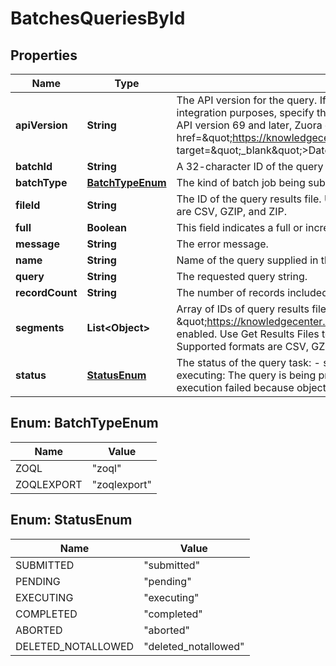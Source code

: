 

# BatchesQueriesById


## Properties

| Name | Type | Description | Notes |
|------------ | ------------- | ------------- | -------------|
|**apiVersion** | **String** | The API version for the query. If an API version is not specified, the latest version is used by default. Using the latest WSDL version is most useful for reporting use cases. For integration purposes, specify the WSDL version to ensure consistent query behavior, that is, what is supported and included in the response returned by the API.  **Note**: As of API version 69 and later, Zuora changed the format of certain fields. See &lt;a href&#x3D;\&quot;https://knowledgecenter.zuora.com/Zuora_Central_Platform/API/G_SOAP_API/AB_Getting_started_with_the__SOAP_API/C_Date_Field_Changes_in_the_SOAP_API\&quot; target&#x3D;\&quot;_blank\&quot;&gt;Date Field Changes in the SOAP API&lt;/a&gt; for more information and a list of affected fields.  |  [optional] |
|**batchId** | **String** | A 32-character ID of the query batch.  |  [optional] |
|**batchType** | [**BatchTypeEnum**](#BatchTypeEnum) | The kind of batch job being submitted.  |  [optional] |
|**fileId** | **String** | The ID of the query results file.  Use Get Results Files to download the query results file. The query results file is formatted as requested in the batch job. Supported formats are CSV, GZIP, and ZIP.  |  [optional] |
|**full** | **Boolean** | This field indicates a full or incremental load. &#x60;True&#x60; &#x3D; Full and &#x60;False&#x60; &#x3D; Incremental.  |  [optional] |
|**message** | **String** | The error message.  |  [optional] |
|**name** | **String** | Name of the query supplied in the request.  |  [optional] |
|**query** | **String** | The requested query string.  |  [optional] |
|**recordCount** | **String** | The number of records included in the query output file.  |  [optional] |
|**segments** | **List&lt;Object&gt;** | Array of IDs of query results files. Replaces fileId for full data loads in stateful mode if &lt;a href &#x3D; \&quot;https://knowledgecenter.zuora.com/Zuora_Central_Platform/API/AB_Aggregate_Query_API/G_File_Segmentation\&quot; target&#x3D;\&quot;_blank\&quot;&gt;File Segmentation&lt;/a&gt; is enabled.  Use Get Results Files to download each query results file. Each query results file contains at most 500,000 records and is formatted as requested in the batch job. Supported formats are CSV, GZIP, and ZIP.  |  [optional] |
|**status** | [**StatusEnum**](#StatusEnum) | The status of the query task: - submitted: The query was submitted to the query executor for processing. - pending: The query was waiting for being processed. - executing: The query is being processed. - completed: The query was successfully executed. - aborted: The query execution failed. - deleted_notallowed: The query execution failed because objects included in the query do not support the querying of deleted records.  |  [optional] |



## Enum: BatchTypeEnum

| Name | Value |
|---- | -----|
| ZOQL | &quot;zoql&quot; |
| ZOQLEXPORT | &quot;zoqlexport&quot; |



## Enum: StatusEnum

| Name | Value |
|---- | -----|
| SUBMITTED | &quot;submitted&quot; |
| PENDING | &quot;pending&quot; |
| EXECUTING | &quot;executing&quot; |
| COMPLETED | &quot;completed&quot; |
| ABORTED | &quot;aborted&quot; |
| DELETED_NOTALLOWED | &quot;deleted_notallowed&quot; |



